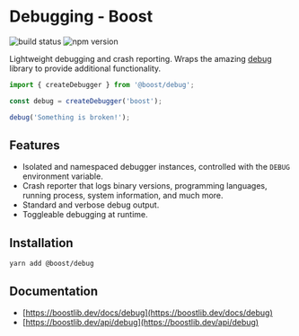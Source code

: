 # Debugging - Boost

![build status](https://img.shields.io/github/workflow/status/milesj/boost/Build)
![npm version](https://img.shields.io/npm/v/@boost/debug)

Lightweight debugging and crash reporting. Wraps the amazing
[debug](https://www.npmjs.com/package/debug) library to provide additional functionality.

```ts
import { createDebugger } from '@boost/debug';

const debug = createDebugger('boost');

debug('Something is broken!');
```

## Features

- Isolated and namespaced debugger instances, controlled with the `DEBUG` environment variable.
- Crash reporter that logs binary versions, programming languages, running process, system
  information, and much more.
- Standard and verbose debug output.
- Toggleable debugging at runtime.

## Installation

```
yarn add @boost/debug
```

## Documentation

- [https://boostlib.dev/docs/debug](https://boostlib.dev/docs/debug)
- [https://boostlib.dev/api/debug](https://boostlib.dev/api/debug)
